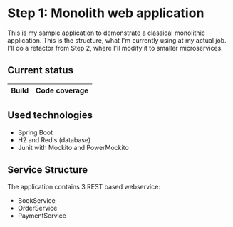 # Step 1: Monolith web application
This is my sample application to demonstrate a classical monolithic application. This is the structure, what I'm currently using at my actual job. I'll do a refactor from Step 2, where I'll modify it to smaller microservices.

## Current status

| Build | Code coverage |
| ------------- | ------------- |

## Used technologies
- Spring Boot
- H2 and Redis (database)
- Junit with Mockito and PowerMockito

## Service Structure

The application contains 3 REST based webservice:

- BookService
- OrderService
- PaymentService